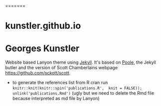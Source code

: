 =======
# kunstler.github.io

# Georges Kunstler

Website based Lanyon theme using [Jekyll](http://jekyllrb.com). It's
based on [Poole](http://getpoole.com), the Jekyll butler and the
version of Scott Chamberlains webpage https://github.com/sckott/scott.


- to generate the references list from R cran run
  `knitr::knit(knitr::spin('publications.R',  knit = FALSE));
  unlink('publications.Rmd')` (ugly but we need to delete the Rmd file
  because interpreted as md file by Lanyon)


